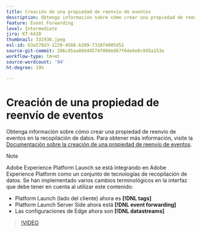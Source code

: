 ```yaml
---
title: Creación de una propiedad de reenvío de eventos
description: Obtenga información sobre cómo crear una propiedad de reenvío de eventos en la recopilación de datos.
feature: Event Forwarding
level: Intermediate
jira: KT-6420
thumbnail: 331938.jpeg
exl-id: 63a578d3-1220-4588-b289-7310f4905d52
source-git-commit: 286c85aa88d44574f00ded67f0de8e0c945a153e
workflow-type: tm+mt
source-wordcount: '94'
ht-degree: 19%

---
```


# Creación de una propiedad de reenvío de eventos

Obtenga información sobre cómo crear una propiedad de reenvío de eventos en la recopilación de datos. Para obtener más información, visite la [Documentación sobre la creación de una propiedad de reenvío de eventos](https://experienceleague.adobe.com/docs/experience-platform/tags/event-forwarding/getting-started.html?lang=es#create-an-event-forwarding-property).

>[!NOTE]
>
>Adobe Experience Platform Launch se está integrando en Adobe Experience Platform como un conjunto de tecnologías de recopilación de datos. Se han implementado varios cambios terminológicos en la interfaz que debe tener en cuenta al utilizar este contenido:
>
> * Platform Launch (lado del cliente) ahora es **[!DNL tags]**
> * Platform Launch Server Side ahora está **[!DNL event forwarding]**
> * Las configuraciones de Edge ahora son **[!DNL datastreams]**

>[!VIDEO](https://video.tv.adobe.com/v/331938?learn=on&enablevpops)
